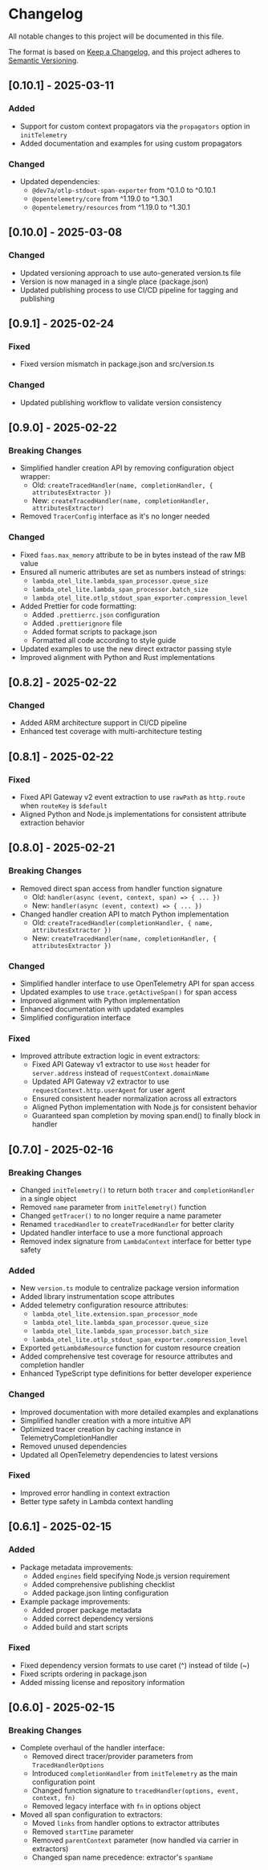 # Changelog

All notable changes to this project will be documented in this file.

The format is based on [Keep a Changelog](https://keepachangelog.com/en/1.0.0/),
and this project adheres to [Semantic Versioning](https://semver.org/spec/v2.0.0.html).

## [0.10.1] - 2025-03-11

### Added
- Support for custom context propagators via the `propagators` option in `initTelemetry`
- Added documentation and examples for using custom propagators

### Changed
- Updated dependencies:
  - `@dev7a/otlp-stdout-span-exporter` from ^0.1.0 to ^0.10.1
  - `@opentelemetry/core` from ^1.19.0 to ^1.30.1
  - `@opentelemetry/resources` from ^1.19.0 to ^1.30.1

## [0.10.0] - 2025-03-08

### Changed
- Updated versioning approach to use auto-generated version.ts file
- Version is now managed in a single place (package.json)
- Updated publishing process to use CI/CD pipeline for tagging and publishing

## [0.9.1] - 2025-02-24

### Fixed
- Fixed version mismatch in package.json and src/version.ts

### Changed
- Updated publishing workflow to validate version consistency

## [0.9.0] - 2025-02-22

### Breaking Changes
- Simplified handler creation API by removing configuration object wrapper:
  - Old: `createTracedHandler(name, completionHandler, { attributesExtractor })`
  - New: `createTracedHandler(name, completionHandler, attributesExtractor)`
- Removed `TracerConfig` interface as it's no longer needed

### Changed
- Fixed `faas.max_memory` attribute to be in bytes instead of the raw MB value
- Ensured all numeric attributes are set as numbers instead of strings:
  - `lambda_otel_lite.lambda_span_processor.queue_size`
  - `lambda_otel_lite.lambda_span_processor.batch_size`
  - `lambda_otel_lite.otlp_stdout_span_exporter.compression_level`
- Added Prettier for code formatting:
  - Added `.prettierrc.json` configuration
  - Added `.prettierignore` file
  - Added format scripts to package.json
  - Formatted all code according to style guide
- Updated examples to use the new direct extractor passing style
- Improved alignment with Python and Rust implementations

## [0.8.2] - 2025-02-22

### Changed
- Added ARM architecture support in CI/CD pipeline
- Enhanced test coverage with multi-architecture testing

## [0.8.1] - 2025-02-22

### Fixed
- Fixed API Gateway v2 event extraction to use `rawPath` as `http.route` when `routeKey` is `$default`
- Aligned Python and Node.js implementations for consistent attribute extraction behavior

## [0.8.0] - 2025-02-21

### Breaking Changes
- Removed direct span access from handler function signature
  - Old: `handler(async (event, context, span) => { ... })`
  - New: `handler(async (event, context) => { ... })`
- Changed handler creation API to match Python implementation
  - Old: `createTracedHandler(completionHandler, { name, attributesExtractor })`
  - New: `createTracedHandler(name, completionHandler, { attributesExtractor })`

### Changed
- Simplified handler interface to use OpenTelemetry API for span access
- Updated examples to use `trace.getActiveSpan()` for span access
- Improved alignment with Python implementation
- Enhanced documentation with updated examples
- Simplified configuration interface

### Fixed
- Improved attribute extraction logic in event extractors:
  - Fixed API Gateway v1 extractor to use `Host` header for `server.address` instead of `requestContext.domainName`
  - Updated API Gateway v2 extractor to use `requestContext.http.userAgent` for user agent
  - Ensured consistent header normalization across all extractors
  - Aligned Python implementation with Node.js for consistent behavior
  - Guaranteed span completion by moving span.end() to finally block in handler

## [0.7.0] - 2025-02-16

### Breaking Changes
- Changed `initTelemetry()` to return both `tracer` and `completionHandler` in a single object
- Removed `name` parameter from `initTelemetry()` function
- Changed `getTracer()` to no longer require a name parameter
- Renamed `tracedHandler` to `createTracedHandler` for better clarity
- Updated handler interface to use a more functional approach
- Removed index signature from `LambdaContext` interface for better type safety

### Added
- New `version.ts` module to centralize package version information
- Added library instrumentation scope attributes
- Added telemetry configuration resource attributes:
  - `lambda_otel_lite.extension.span_processor_mode`
  - `lambda_otel_lite.lambda_span_processor.queue_size`
  - `lambda_otel_lite.lambda_span_processor.batch_size`
  - `lambda_otel_lite.otlp_stdout_span_exporter.compression_level`
- Exported `getLambdaResource` function for custom resource creation
- Added comprehensive test coverage for resource attributes and completion handler
- Enhanced TypeScript type definitions for better developer experience

### Changed
- Improved documentation with more detailed examples and explanations
- Simplified handler creation with a more intuitive API
- Optimized tracer creation by caching instance in TelemetryCompletionHandler
- Removed unused dependencies
- Updated all OpenTelemetry dependencies to latest versions

### Fixed
- Improved error handling in context extraction
- Better type safety in Lambda context handling

## [0.6.1] - 2025-02-15

### Added
- Package metadata improvements:
  - Added `engines` field specifying Node.js version requirement
  - Added comprehensive publishing checklist
  - Added package.json linting configuration
- Example package improvements:
  - Added proper package metadata
  - Added correct dependency versions
  - Added build and start scripts

### Fixed
- Fixed dependency version formats to use caret (^) instead of tilde (~)
- Fixed scripts ordering in package.json
- Added missing license and repository information

## [0.6.0] - 2025-02-15

### Breaking Changes
- Complete overhaul of the handler interface:
  - Removed direct tracer/provider parameters from `TracedHandlerOptions`
  - Introduced `completionHandler` from `initTelemetry` as the main configuration point
  - Changed function signature to `tracedHandler(options, event, context, fn)`
  - Removed legacy interface with `fn` in options object
- Moved all span configuration to extractors:
  - Moved `links` from handler options to extractor attributes
  - Removed `startTime` parameter
  - Removed `parentContext` parameter (now handled via carrier in extractors)
  - Changed span name precedence: extractor's `spanName`